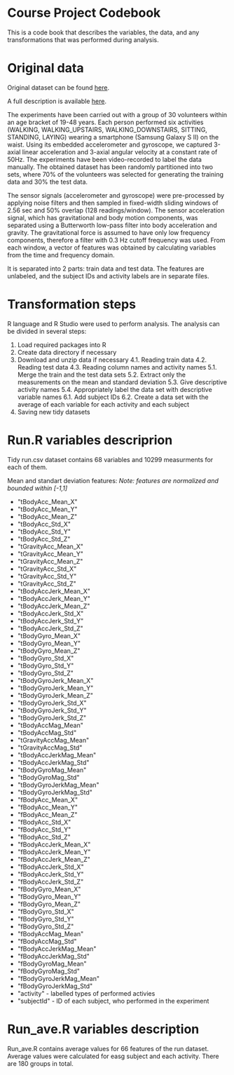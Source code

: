 # Course Project Codebook

This is a code book that describes the variables, the data, and any transformations that was performed during analysis.

# Original data

Original dataset can be found [here](https://d396qusza40orc.cloudfront.net/getdata%2Fprojectfiles%2FUCI%20HAR%20Dataset.zip). 

A full description is available [here](http://archive.ics.uci.edu/ml/datasets/Human+Activity+Recognition+Using+Smartphones).

The experiments have been carried out with a group of 30 volunteers within an age bracket of 19-48 years. Each person performed six activities (WALKING, WALKING_UPSTAIRS, WALKING_DOWNSTAIRS, SITTING, STANDING, LAYING) wearing a smartphone (Samsung Galaxy S II) on the waist. Using its embedded accelerometer and gyroscope, we captured 3-axial linear acceleration and 3-axial angular velocity at a constant rate of 50Hz. The experiments have been video-recorded to label the data manually. The obtained dataset has been randomly partitioned into two sets, where 70% of the volunteers was selected for generating the training data and 30% the test data.

The sensor signals (accelerometer and gyroscope) were pre-processed by applying noise filters and then sampled in fixed-width sliding windows of 2.56 sec and 50% overlap (128 readings/window). The sensor acceleration signal, which has gravitational and body motion components, was separated using a Butterworth low-pass filter into body acceleration and gravity. The gravitational force is assumed to have only low frequency components, therefore a filter with 0.3 Hz cutoff frequency was used. From each window, a vector of features was obtained by calculating variables from the time and frequency domain.

It is separated into 2 parts: train data and test data. The features are unlabeled, and the subject IDs and activity labels are in separate files. 

# Transformation steps

R language and R Studio were used to perform analysis. The analysis can be divided in several steps:

1. Load required packages into R
2. Create data directory if necessary
3. Download and unzip data if necessary
4.1. Reading train data 
4.2. Reading test data
4.3. Reading column names and activity names
5.1. Merge the train and the test data sets
5.2. Extract only the measurements on the mean and standard deviation
5.3. Give descriptive activity names
5.4. Appropriately label the data set with descriptive variable names
6.1. Add subject IDs
6.2. Create a data set with the average of each variable for each activity and each subject
7. Saving new tidy datasets

# Run.R variables descriprion

Tidy run.csv dataset contains 68 variables and 10299 measurments for each of them. 

Mean and standart deviation features:
*Note: features are normalized and bounded within [-1,1]*
- "tBodyAcc_Mean_X"       
- "tBodyAcc_Mean_Y"       
- "tBodyAcc_Mean_Z"      
- "tBodyAcc_Std_X"        
- "tBodyAcc_Std_Y"       
- "tBodyAcc_Std_Z"       
- "tGravityAcc_Mean_X"   
- "tGravityAcc_Mean_Y"   
- "tGravityAcc_Mean_Z"   
- "tGravityAcc_Std_X"   
- "tGravityAcc_Std_Y"    
- "tGravityAcc_Std_Z"    
- "tBodyAccJerk_Mean_X"  
- "tBodyAccJerk_Mean_Y"  
- "tBodyAccJerk_Mean_Z"  
- "tBodyAccJerk_Std_X"   
- "tBodyAccJerk_Std_Y"   
- "tBodyAccJerk_Std_Z"   
- "tBodyGyro_Mean_X"     
- "tBodyGyro_Mean_Y"     
- "tBodyGyro_Mean_Z"     
- "tBodyGyro_Std_X"      
- "tBodyGyro_Std_Y"      
- "tBodyGyro_Std_Z"      
- "tBodyGyroJerk_Mean_X" 
- "tBodyGyroJerk_Mean_Y" 
- "tBodyGyroJerk_Mean_Z" 
- "tBodyGyroJerk_Std_X"  
- "tBodyGyroJerk_Std_Y"  
- "tBodyGyroJerk_Std_Z"  
- "tBodyAccMag_Mean"     
- "tBodyAccMag_Std"      
- "tGravityAccMag_Mean"  
- "tGravityAccMag_Std"   
- "tBodyAccJerkMag_Mean" 
- "tBodyAccJerkMag_Std"  
- "tBodyGyroMag_Mean"    
- "tBodyGyroMag_Std"    
- "tBodyGyroJerkMag_Mean"
- "tBodyGyroJerkMag_Std" 
- "fBodyAcc_Mean_X"     
- "fBodyAcc_Mean_Y"      
- "fBodyAcc_Mean_Z"      
- "fBodyAcc_Std_X"      
- "fBodyAcc_Std_Y"       
- "fBodyAcc_Std_Z"      
- "fBodyAccJerk_Mean_X"  
- "fBodyAccJerk_Mean_Y"  
- "fBodyAccJerk_Mean_Z"  
- "fBodyAccJerk_Std_X"  
- "fBodyAccJerk_Std_Y"   
- "fBodyAccJerk_Std_Z"   
- "fBodyGyro_Mean_X"    
- "fBodyGyro_Mean_Y"     
- "fBodyGyro_Mean_Z"     
- "fBodyGyro_Std_X"      
- "fBodyGyro_Std_Y"      
- "fBodyGyro_Std_Z"      
- "fBodyAccMag_Mean"     
- "fBodyAccMag_Std"      
- "fBodyAccJerkMag_Mean" 
- "fBodyAccJerkMag_Std"  
- "fBodyGyroMag_Mean"    
- "fBodyGyroMag_Std"    
- "fBodyGyroJerkMag_Mean" 
- "fBodyGyroJerkMag_Std" 
- "activity" - labelled types of performed activies           
- "subjectId" - ID of each subject, who performed in the experiment

# Run_ave.R variables description

Run_ave.R contains average values for 66 features of the run dataset. Average values were calculated for easg subject and each activity. 
There are 180 groups in total. 